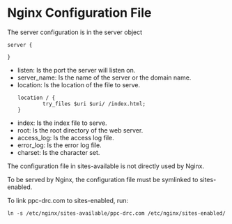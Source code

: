 # Nginx Configuration File

The server configuration is in the server object

    server {

    }

- listen: Is the port the server will listen on.
- server_name: Is the name of the server or the domain name.
- location: Is the location of the file to serve.
  ```
  location / {
          try_files $uri $uri/ /index.html;
  }
  ```
- index: Is the index file to serve.
- root: Is the root directory of the web server.
- access_log: Is the access log file.
- error_log: Is the error log file.
- charset: Is the character set.

The configuration file in sites-available is not directly used by Nginx.

To be served by Nginx, the configuration file must be symlinked to sites-enabled.

To link ppc-drc.com to sites-enabled, run:

    ln -s /etc/nginx/sites-available/ppc-drc.com /etc/nginx/sites-enabled/
